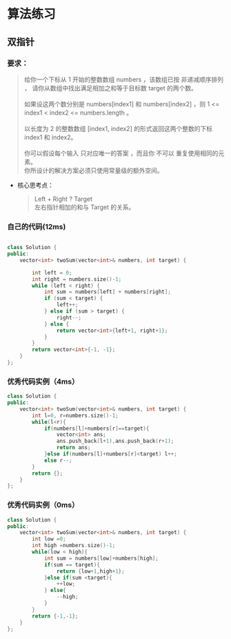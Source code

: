 # 算法练习

## 双指针

### 要求：
>给你一个下标从 1 开始的整数数组 numbers ，该数组已按 非递减顺序排列 ，
请你从数组中找出满足相加之和等于目标数 target 的两个数。
\
        \
        如果设这两个数分别是 numbers[index1] 和 numbers[index2] ，则 1 <= index1 < index2 <= numbers.length 。
\
        \
        以长度为 2 的整数数组 [index1, index2] 的形式返回这两个整数的下标 index1 和 index2。\
        \
        你可以假设每个输入 只对应唯一的答案 ，而且你 不可以 重复使用相同的元素。
\
        你所设计的解决方案必须只使用常量级的额外空间。

- 核心思考点：
    > Left + Right ? Target \
        左右指针相加的和与 Target 的关系。

### 自己的代码(12ms)
```cpp

class Solution {
public:
    vector<int> twoSum(vector<int>& numbers, int target) {

        int left = 0;
        int right = numbers.size()-1;
        while (left < right) {
            int sum = numbers[left] + numbers[right];
            if (sum < target) {
                left++;
            } else if (sum > target) {
                right--;
            } else {
                return vector<int>{left+1, right+1};
            }
        }
        return vector<int>{-1, -1};
    }
};

```

### 优秀代码实例（4ms）
```cpp
class Solution {
public:
    vector<int> twoSum(vector<int>& numbers, int target) {
        int l=0, r=numbers.size()-1;
        while(l<r){
            if(numbers[l]+numbers[r]==target){
                vector<int> ans;
                ans.push_back(l+1),ans.push_back(r+1);
                return ans;
            }else if(numbers[l]+numbers[r]<target) l++;
            else r--;
        }
        return {};
    }
};
```
### 优秀代码实例（0ms）
```cpp
class Solution {
public:
    vector<int> twoSum(vector<int>& numbers, int target) {
        int low =0;
        int high =numbers.size()-1;
        while(low < high){
            int sum = numbers[low]+numbers[high];
            if(sum == target){
                return {low+1,high+1};
            }else if(sum <target){
                ++low;
            } else{
                --high;
            }
        }
        return {-1,-1};
    }
};
```
